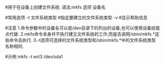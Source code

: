 #用于在设备上创建文件系统.
语法:mkfs 选项 设备名

#常用选项
-t 文件系统类型		#指定要建立的文件系统类型
-v			#显示帮助信息

#注意
1.命令参数中的设备名可以是/dev目录下的列出的设备,也可以使用设备挂载点代替.
2.mkfs命令本身并不执行建立文件系统的工作,而是去调用/sbin/mkfs.*这些命令去执行.
3.-t选项可选择的文件系统类型和/sbin/mkfs.*中的文件系统类型名称相同.

#示例
mkfs -t ext3 /dev/sda1
